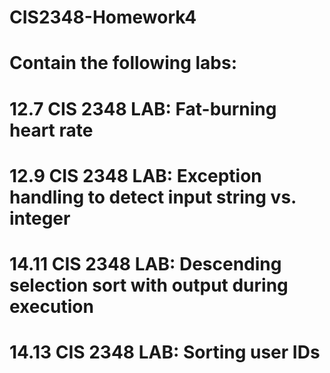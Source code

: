 # CIS2348-Homework4
# Contain the following labs:

# 12.7 CIS 2348 LAB: Fat-burning heart rate
# 12.9 CIS 2348 LAB: Exception handling to detect input string vs. integer
# 14.11 CIS 2348 LAB: Descending selection sort with output during execution
# 14.13 CIS 2348 LAB: Sorting user IDs
